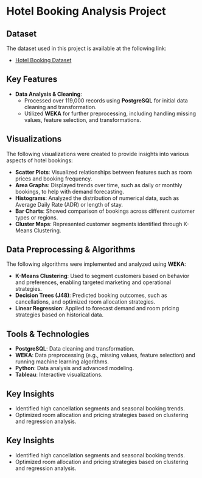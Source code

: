 # Hotel Booking Analysis Project

## Dataset

The dataset used in this project is available at the following link:

- [Hotel Booking Dataset](<https://www.kaggle.com/datasets/thedevastator/hotel-bookings-analysis?resource=download>)

## Key Features

- **Data Analysis & Cleaning**:
  - Processed over 119,000 records using **PostgreSQL** for initial data cleaning and transformation.
  - Utilized **WEKA** for further preprocessing, including handling missing values, feature selection, and transformations.

## Visualizations

The following visualizations were created to provide insights into various aspects of hotel bookings:

- **Scatter Plots**: Visualized relationships between features such as room prices and booking frequency.
- **Area Graphs**: Displayed trends over time, such as daily or monthly bookings, to help with demand forecasting.
- **Histograms**: Analyzed the distribution of numerical data, such as Average Daily Rate (ADR) or length of stay.
- **Bar Charts**: Showed comparison of bookings across different customer types or regions.
- **Cluster Maps**: Represented customer segments identified through K-Means Clustering.

## Data Preprocessing & Algorithms

The following algorithms were implemented and analyzed using **WEKA**:

- **K-Means Clustering**: Used to segment customers based on behavior and preferences, enabling targeted marketing and operational strategies.
- **Decision Trees (J48)**: Predicted booking outcomes, such as cancellations, and optimized room allocation strategies.
- **Linear Regression**: Applied to forecast demand and room pricing strategies based on historical data.

## Tools & Technologies

- **PostgreSQL**: Data cleaning and transformation.
- **WEKA**: Data preprocessing (e.g., missing values, feature selection) and running machine learning algorithms.
- **Python**: Data analysis and advanced modeling.
- **Tableau**: Interactive visualizations.

## Key Insights

- Identified high cancellation segments and seasonal booking trends.
- Optimized room allocation and pricing strategies based on clustering and regression analysis.


## Key Insights

- Identified high cancellation segments and seasonal booking trends.
- Optimized room allocation and pricing strategies based on clustering and regression analysis.
